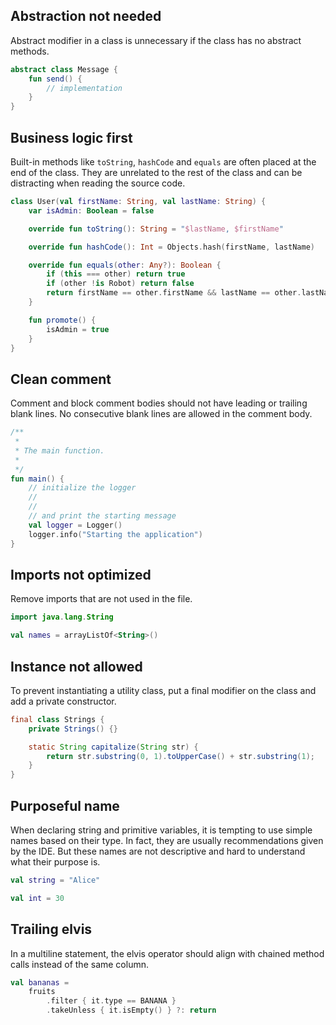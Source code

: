 ## Abstraction not needed

Abstract modifier in a class is unnecessary if the class has no abstract
methods.

```kotlin hl_lines="1"
abstract class Message {
    fun send() {
        // implementation
    }
}
```

## Business logic first

Built-in methods like `toString`, `hashCode` and `equals` are often placed at
the end of the class. They are unrelated to the rest of the class and can be
distracting when reading the source code.

```kotlin hl_lines="4 6 8-12"
class User(val firstName: String, val lastName: String) {
    var isAdmin: Boolean = false

    override fun toString(): String = "$lastName, $firstName"

    override fun hashCode(): Int = Objects.hash(firstName, lastName)

    override fun equals(other: Any?): Boolean {
        if (this === other) return true
        if (other !is Robot) return false
        return firstName == other.firstName && lastName == other.lastName
    }

    fun promote() {
        isAdmin = true
    }
}
```

## Clean comment

Comment and block comment bodies should not have leading or trailing blank
lines. No consecutive blank lines are allowed in the comment body.

```kotlin hl_lines="2 4 9"
/**
 *
 * The main function.
 *
 */
fun main() {
    // initialize the logger
    //
    //
    // and print the starting message
    val logger = Logger()
    logger.info("Starting the application")
}
```

## Imports not optimized

Remove imports that are not used in the file.

```kotlin hl_lines="1"
import java.lang.String

val names = arrayListOf<String>()
```

## Instance not allowed

To prevent instantiating a utility class, put a final modifier on the class
and add a private constructor.

```java hl_lines="1-2"
final class Strings {
    private Strings() {}

    static String capitalize(String str) {
        return str.substring(0, 1).toUpperCase() + str.substring(1);
    }
}
```

## Purposeful name

When declaring string and primitive variables, it is tempting to use simple
names based on their type. In fact, they are usually recommendations given by
the IDE. But these names are not descriptive and hard to understand what their
purpose is.

```kotlin
val string = "Alice"

val int = 30
```

## Trailing elvis

In a multiline statement, the elvis operator should align with chained method
calls instead of the same column.

```kotlin hl_lines="4"
val bananas =
    fruits
        .filter { it.type == BANANA }
        .takeUnless { it.isEmpty() } ?: return
```
